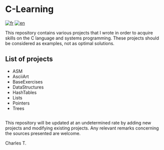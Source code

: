 # C-Learning


[![fr](https://img.shields.io/badge/lang-fr-blue.svg)](https://github.com/chalodss/Learning-Programming/blob/main/C-Learning/README.md)
[![en](https://img.shields.io/badge/lang-en-green.svg)](https://github.com/chalodss/Learning-Programming/blob/main/C-Learning/README.en.md)

This repository contains various projects that I wrote in order to acquire skills on the C language and systems programming. These projects should be considered as examples, not as optimal solutions.

## List of projects


- ASM
- AsciiArt
- BaseExercises
- DataStructures
- HashTables
- Lists
- Pointers
- Trees


##

This repository will be updated at an undetermined rate by adding new projects and modifying existing projects. Any relevant remarks concerning the sources presented are welcome.

Charles T.
